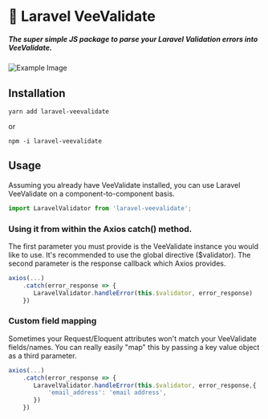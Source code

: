 # 🚨 Laravel VeeValidate
##### The super simple JS package to parse your Laravel Validation errors into VeeValidate.


![Example Image](https://res.cloudinary.com/sammyjo20/image/upload/v1551134147/laravel-veevalidate/Example.png)

## Installation
```
yarn add laravel-veevalidate
```
or
```
npm -i laravel-veevalidate
```

## Usage
Assuming you already have VeeValidate installed, you can use Laravel VeeValidate on a component-to-component basis.

```javascript
import LaravelValidator from 'laravel-veevalidate';
```

### Using it from within the Axios catch() method.
The first parameter you must provide is the VeeValidate instance you would like to use. It's recommended to use the global directive ($validator). The second parameter is the response callback which Axios provides.
```javascript
axios(...)
    .catch(error_response => {
       LaravelValidator.handleError(this.$validator, error_response) 
    })
```

### Custom field mapping
Sometimes your Request/Eloquent attributes won't match your VeeValidate fields/names. You can really easily "map" this by passing a key value object as a third parameter.

```javascript
axios(...)
    .catch(error_response => {
       LaravelValidator.handleError(this.$validator, error_response,{
           'email_address': 'email address',
       }) 
    })
```
